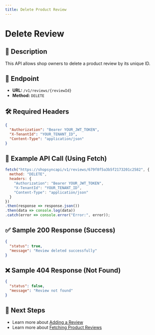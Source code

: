 ```yaml
---
title: Delete Product Review
---
```


# Delete Review

## 📌 Description
This API allows shop owners to delete a product review by its unique ID.

## 🔗 Endpoint
- **URL:** `/v1/reviews/{reviewId}`
- **Method:** `DELETE`

## 🛠️ Required Headers
```json
{
  "Authorization": "Bearer YOUR_JWT_TOKEN",
  "X-TenantId": "YOUR_TENANT_ID",
  "Content-Type": "application/json"
}
```

## 📡 Example API Call (Using Fetch)
```javascript
fetch("https://shopsyncapi/v1/reviews/679f8f5a3b5f2173201c2582", {
  method: "DELETE",
  headers: {
    "Authorization": "Bearer YOUR_JWT_TOKEN",
    "X-TenantId": "YOUR_TENANT_ID",
    "Content-Type": "application/json"
  }
})
.then(response => response.json())
.then(data => console.log(data))
.catch(error => console.error("Error:", error));
```

## ✅ Sample 200 Response (Success)
```json
{
  "status": true,
  "message": "Review deleted successfully"
}
```

## ❌ Sample 404 Response (Not Found)
```json
{
  "status": false,
  "message": "Review not found"
}
```

## 🔗 Next Steps
- Learn more about [Adding a Review](./add-review.md)
- Learn more about [Fetching Product Reviews](./fetch-product-review.md)

